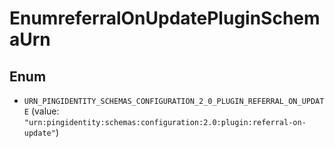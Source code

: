 

# EnumreferralOnUpdatePluginSchemaUrn

## Enum


* `URN_PINGIDENTITY_SCHEMAS_CONFIGURATION_2_0_PLUGIN_REFERRAL_ON_UPDATE` (value: `"urn:pingidentity:schemas:configuration:2.0:plugin:referral-on-update"`)



